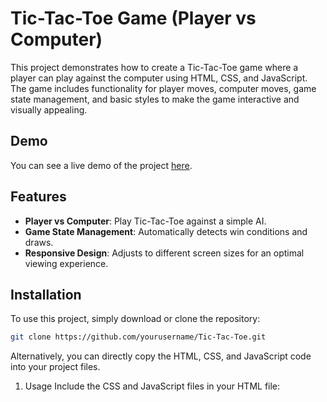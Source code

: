 # Tic-Tac-Toe Game (Player vs Computer)

This project demonstrates how to create a Tic-Tac-Toe game where a player can play against the computer using HTML, CSS, and JavaScript. The game includes functionality for player moves, computer moves, game state management, and basic styles to make the game interactive and visually appealing.

## Demo

You can see a live demo of the project [here](#).

## Features

- **Player vs Computer**: Play Tic-Tac-Toe against a simple AI.
- **Game State Management**: Automatically detects win conditions and draws.
- **Responsive Design**: Adjusts to different screen sizes for an optimal viewing experience.

## Installation

To use this project, simply download or clone the repository:

```bash
git clone https://github.com/yourusername/Tic-Tac-Toe.git
```

Alternatively, you can directly copy the HTML, CSS, and JavaScript code into your project files.

1. Usage
Include the CSS and JavaScript files in your HTML file:
```

```

































